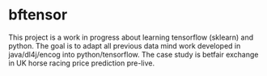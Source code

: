# bftensor

This project is a work in progress about learning tensorflow (sklearn) and python. The goal is to adapt all previous data mind work developed in java/dl4j/encog into python/tensorflow. 
The case study is betfair exchange in UK horse racing price prediction pre-live. 
